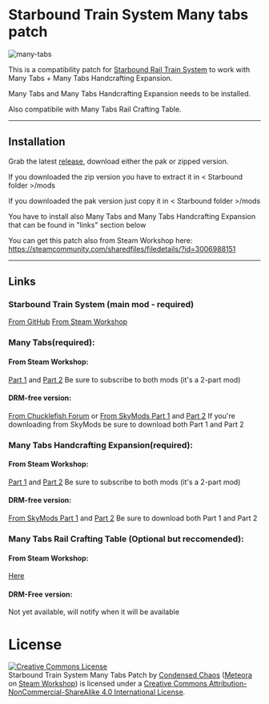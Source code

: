 # Starbound Train System Many tabs patch

![many-tabs](https://github.com/CondensedChaos/Starbound-Rail-Train-System-Many-Tabs-Patch/assets/121590835/027dd534-d978-47c1-a524-b5cd8fee03c0)

This is a compatibility patch for [Starbound Rail Train System](https://github.com/CondensedChaos/Starbound-Rail-Train/tree/main) to work with Many Tabs + Many Tabs Handcrafting Expansion.

Many Tabs and Many Tabs Handcrafting Expansion needs to be installed.

Also compatibile with Many Tabs Rail Crafting Table.

---

## Installation

Grab the latest [release](https://github.com/CondensedChaos/Starbound-Rail-Train-System-Many-Tabs-Patch/releases), download either the pak or zipped version.

If you downloaded the zip version you have to extract it in < Starbound folder >/mods

If you downloaded the pak version just copy it in < Starbound folder >/mods

You have to install also Many Tabs and Many Tabs Handcrafting Expansion that can be found in "links" section below

You can get this patch also from Steam Workshop here: https://steamcommunity.com/sharedfiles/filedetails/?id=3006988151

---

## Links

### Starbound Train System (main mod - required)
[From GitHub](https://github.com/CondensedChaos/Starbound-Rail-Train/tree/main)
[From Steam Workshop](https://steamcommunity.com/sharedfiles/filedetails/?id=3006987088)

### Many Tabs(required):

#### From Steam Workshop:
[Part 1](https://steamcommunity.com/workshop/filedetails/?id=1119086325) and [Part 2](https://steamcommunity.com/workshop/filedetails/?id=956247051)
Be sure to subscribe to both mods (it's a 2-part mod)

#### DRM-free version:
[From Chucklefish Forum](https://community.playstarbound.com/resources/many-tabs.4813/)
or 
[From SkyMods Part 1](https://catalogue.smods.ru/archives/5449) and [Part 2](https://catalogue.smods.ru/archives/5447)
If you're downloading from SkyMods be sure to download both Part 1 and Part 2

### Many Tabs Handcrafting Expansion(required):

#### From Steam Workshop:
[Part 1](https://steamcommunity.com/workshop/filedetails/?id=2248892900) and [Part 2](https://steamcommunity.com/workshop/filedetails/?id=956247051)
Be sure to subscribe to both mods (it's a 2-part mod)

#### DRM-free version:
[From SkyMods Part 1](https://catalogue.smods.ru/archives/111834) and [Part 2](https://catalogue.smods.ru/archives/111835)
Be sure to download both Part 1 and Part 2

### Many Tabs Rail Crafting Table (Optional but reccomended):

#### From Steam Workshop:
[Here](https://steamcommunity.com/sharedfiles/filedetails/?id=2810272474) 

#### DRM-Free version:
Not yet available, will notify when it will be available

# License

<a rel="license" href="http://creativecommons.org/licenses/by-nc-sa/4.0/"><img alt="Creative Commons License" style="border-width:0" src="https://i.creativecommons.org/l/by-nc-sa/4.0/88x31.png" /></a><br /><span xmlns:dct="http://purl.org/dc/terms/" property="dct:title">Starbound Train System Many Tabs Patch</span> by <a xmlns:cc="http://creativecommons.org/ns#" href="https://github.com/CondensedChaos/Starbound-Rail-Train-System-Many-Tabs-Patch" property="cc:attributionName" rel="cc:attributionURL">[Condensed Chaos](https://github.com/CondensedChaos) ([Meteora](https://steamcommunity.com/profiles/76561198397117901/myworkshopfiles/?appid=211820) on [Steam Workshop](https://steamcommunity.com/app/211820/workshop/))</a> is licensed under a <a rel="license" href="http://creativecommons.org/licenses/by-nc-sa/4.0/">Creative Commons Attribution-NonCommercial-ShareAlike 4.0 International License</a>.
